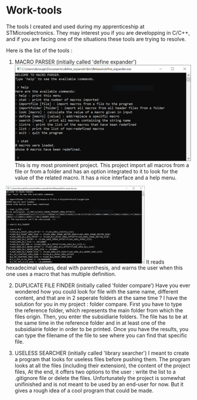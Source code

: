# Work-tools
The tools I created and used during my apprenticeship at STMicroelectronics.
They may interest you if you are developping in C/C++, and if you are facing one of the situations these tools are trying to resolve.

Here is the list of the tools :

1. MACRO PARSER (initially called 'define expander')
![MAcroParser1](https://raw.githubusercontent.com/ProSurfer73/Work-tools/main/Screenshots/MacroParser1.png)
This is my most prominent project.
This project import all macros from a file or from a folder and has an option integrated to it to look for the value of the related macro.
It has a nice interface and a help menu.
<img src="https://raw.githubusercontent.com/ProSurfer73/Work-tools/main/Screenshots/MacroParser2.png" width=75% height=75%>
It reads hexadecimal values, deal with parenthesis, and warns the user when this one uses a macro that has multiple definition.

2. DUPLICATE FILE FINDER (initially called 'folder compare')
Have you ever wondered how you could look for file with the same name, different content, and that are in 2 seperate folders at the same time ?
I have the solution for you in my project : folder compare.
First you have to type the reference folder, which represents the main folder from which the files origin.
Then, you enter the subsidiarie folders.
The file has to be at the same time in the reference folder and in at least one of the subsidiairie folder in order to be printed.
Once you have the results, you can type the filename of the file to see where you can find that specific file.

3. USELESS SEARCHER (initially called 'library searcher')
I meant to create a program that looks for useless files before pushing them.
The program looks at all the files (including their extension), the content of the project files, 
At the end, it offers two options to the user : write the list to a .gitignore file or delete the files.
Unfortunately the project is somewhat unifinished and is not meant to be used by an end-user for now.
But it gives a rough idea of a cool program that could be made.


